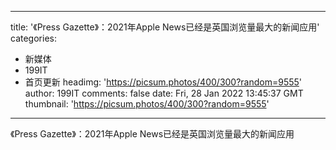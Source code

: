 
---
title: '《Press Gazette》：2021年Apple News已经是英国浏览量最大的新闻应用'
categories: 
 - 新媒体
 - 199IT
 - 首页更新
headimg: 'https://picsum.photos/400/300?random=9555'
author: 199IT
comments: false
date: Fri, 28 Jan 2022 13:45:37 GMT
thumbnail: 'https://picsum.photos/400/300?random=9555'
---

<div>   
《Press Gazette》：2021年Apple News已经是英国浏览量最大的新闻应用  
</div>
            
